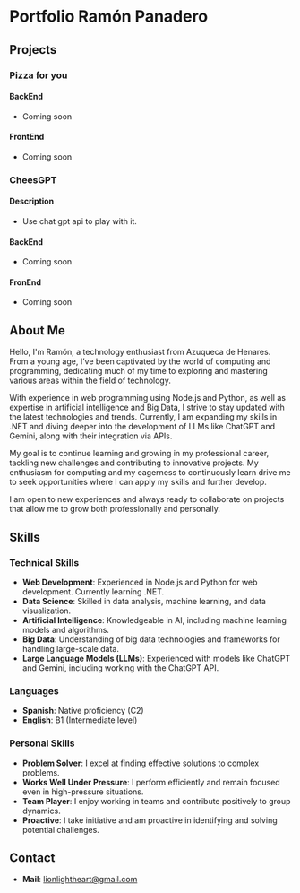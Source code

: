 # Portfolio Ramón Panadero

## Projects

### Pizza for you

#### BackEnd

- Coming soon

#### FrontEnd

- Coming soon

### CheesGPT

#### Description

- Use chat gpt api to play with it.

#### BackEnd

- Coming soon

#### FronEnd

- Coming soon

## About Me

Hello, I'm Ramón, a technology enthusiast from Azuqueca de Henares. From a young age, I’ve been captivated by the world of computing and programming, dedicating much of my time to exploring and mastering various areas within the field of technology.

With experience in web programming using Node.js and Python, as well as expertise in artificial intelligence and Big Data, I strive to stay updated with the latest technologies and trends. Currently, I am expanding my skills in .NET and diving deeper into the development of LLMs like ChatGPT and Gemini, along with their integration via APIs.

My goal is to continue learning and growing in my professional career, tackling new challenges and contributing to innovative projects. My enthusiasm for computing and my eagerness to continuously learn drive me to seek opportunities where I can apply my skills and further develop.

I am open to new experiences and always ready to collaborate on projects that allow me to grow both professionally and personally.

## Skills

### Technical Skills

- **Web Development**: Experienced in Node.js and Python for web development. Currently learning .NET.
- **Data Science**: Skilled in data analysis, machine learning, and data visualization.
- **Artificial Intelligence**: Knowledgeable in AI, including machine learning models and algorithms.
- **Big Data**: Understanding of big data technologies and frameworks for handling large-scale data.
- **Large Language Models (LLMs)**: Experienced with models like ChatGPT and Gemini, including working with the ChatGPT API.

### Languages

- **Spanish**: Native proficiency (C2)
- **English**: B1 (Intermediate level)

### Personal Skills

- **Problem Solver**: I excel at finding effective solutions to complex problems.
- **Works Well Under Pressure**: I perform efficiently and remain focused even in high-pressure situations.
- **Team Player**: I enjoy working in teams and contribute positively to group dynamics.
- **Proactive**: I take initiative and am proactive in identifying and solving potential challenges.

## Contact

- **Mail**: <lionlightheart@gmail.com>
